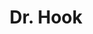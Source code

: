 ---
title: "Dr. Hook"
summary: "Formed 1968 in New Jersey as , disbanded in 1985. Their name was shortened in 1975 to Dr. Hook."
slug: "dr-hook"
image: "dr-hook.jpg"
apple_music_artist_url: "https://music.apple.com/gb/artist/dr-hook/489758"
wikipedia_url: "none"
---